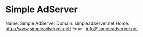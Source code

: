 
# Simple AdServer

Name: Simple AdServer
Domain: simpleadserver.net
Home: http://www.simpleadserver.net/
Email: info@simpleadserver.net
